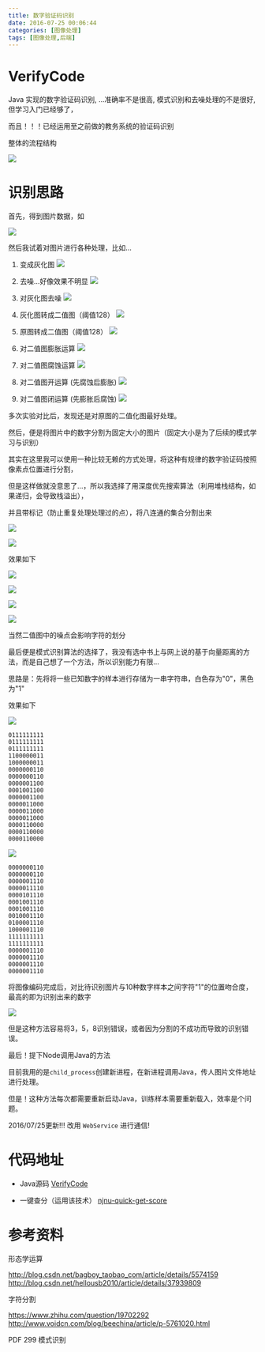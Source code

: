 ```yaml
---
title: 数字验证码识别
date: 2016-07-25 00:06:44
categories: [图像处理]
tags: [图像处理,后端]
---
```


# VerifyCode

Java 实现的数字验证码识别, ...准确率不是很高, 模式识别和去噪处理的不是很好, 但学习入门已经够了，

而且！！！已经运用至之前做的教务系统的验证码识别
<!--more-->
整体的流程结构

![](/images/all.png)

# 识别思路

首先，得到图片数据，如

![](/images/src.png)

然后我试着对图片进行各种处理，比如...

1. 变成灰化图
![](/images/gray.png)

2. 去噪...好像效果不明显
![](/images/reduceSrc.png)

3. 对灰化图去噪
![](/images/reduceGray.png)

4. 灰化图转成二值图（阈值128）
![](/images/grayBin.png)

5. 原图转成二值图（阈值128）
![](/images/srcBin.png)

6. 对二值图膨胀运算
![](/images/srcBinExpend.png)

7. 对二值图腐蚀运算
![](/images/srcBinCorrode.png)

8. 对二值图开运算 (先腐蚀后膨胀)
![](/images/srcBinOpen.png)

9. 对二值图闭运算 (先膨胀后腐蚀)
![](/images/srcBinClose.png)

多次实验对比后，发现还是对原图的二值化图最好处理。

然后，便是将图片中的数字分割为固定大小的图片（固定大小是为了后续的模式学习与识别）

其实在这里我可以使用一种比较无赖的方式处理，将这种有规律的数字验证码按照像素点位置进行分割，

但是这样做就没意思了...，所以我选择了用深度优先搜索算法（利用堆栈结构，如果递归，会导致栈溢出），

并且带标记（防止重复处理处理过的点），将八连通的集合分割出来

![](/images/eight-line.png)

![](/images/split.png)

效果如下

![](/images/srcBinSpilt1.png)

![](/images/srcBinSpilt2.png)

![](/images/srcBinSpilt3.png)

![](/images/srcBinSpilt4.png)

当然二值图中的噪点会影响字符的划分

最后便是模式识别算法的选择了，我没有选中书上与网上说的基于向量距离的方法，而是自己想了一个方法，所以识别能力有限...

思路是：先将将一些已知数字的样本进行存储为一串字符串，白色存为"0"，黑色为"1"

效果如下

![](/images/srcBinSpilt-1.png)

```
0111111111
0111111111
0111111111
1100000011
1000000011
0000000110
0000000110
0000001100
0001001100
0000001100
0000011000
0000011000
0000011000
0000110000
0000110000
0000110000

```

![](/images/srcBinSpilt-2.png)

```
0000000110
0000000110
0000001110
0000011110
0000101110
0001001110
0001001110
0010001110
0100001110
1000001110
1111111111
1111111111
0000001110
0000001110
0000001110
0000001110

```

将图像编码完成后，对比待识别图片与10种数字样本之间字符"1"的位置吻合度，最高的即为识别出来的数字

![](/images/pattern.png)

但是这种方法容易将3，5，8识别错误，或者因为分割的不成功而导致的识别错误。

最后！提下Node调用Java的方法

目前我用的是`child_process`创建新进程，在新进程调用Java，传人图片文件地址进行处理。

但是！这种方法每次都需要重新启动Java，训练样本需要重新载入，效率是个问题。

2016/07/25更新!!! 改用 `WebService` 进行通信!

# 代码地址
- Java源码
    [VerifyCode](https://github.com/moyuyc/VerifyCode)

- 一键查分（运用该技术）
    [njnu-quick-get-score](https://github.com/moyuyc/njnu-quick-get-score)

# 参考资料

形态学运算

http://blog.csdn.net/bagboy_taobao_com/article/details/5574159
http://blog.csdn.net/hellousb2010/article/details/37939809

字符分割

https://www.zhihu.com/question/19702292
http://www.voidcn.com/blog/beechina/article/p-5761020.html

PDF 299 模式识别
